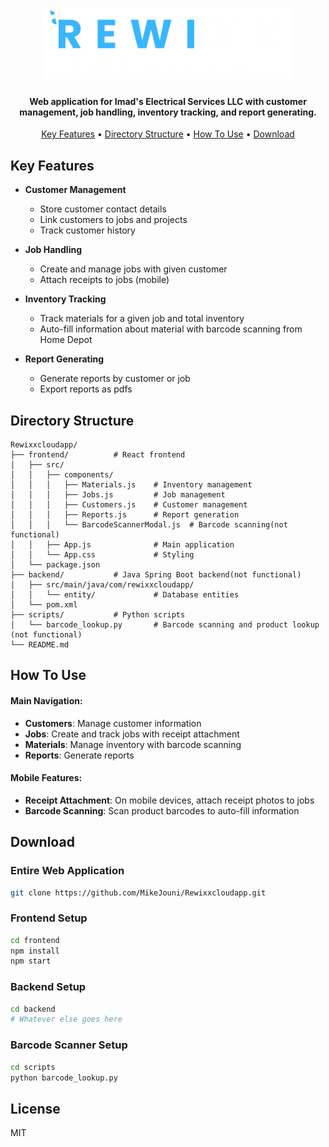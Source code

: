 <h1 align="center">
  <a href="RewixxCloudApp"><img src="https://github.com/MikeJouni/Rewixxcloudapp/blob/zain/assets/images/rewixx_logo.png" width="400" > </a>
</h1>
<h4 align="center">Web application for Imad's Electrical Services LLC with customer management, job handling, inventory tracking, and report generating.</h4>

<p align="center">
  <a href="#key-features">Key Features</a> •
  <a href="#project-structure">Directory Structure</a> •
  <a href="#how-to-use">How To Use</a> •
  <a href="#download">Download</a>
</p>

## Key Features

* **Customer Management**
  - Store customer contact details
  - Link customers to jobs and projects
  - Track customer history

* **Job Handling**
  - Create and manage jobs with given customer
  - Attach receipts to jobs (mobile)

* **Inventory Tracking** 
  - Track materials for a given job and total inventory
  - Auto-fill information about material with barcode scanning from Home Depot
  
* **Report Generating** 
  - Generate reports by customer or job
  - Export reports as pdfs

## Directory Structure

```
Rewixxcloudapp/
├── frontend/          # React frontend 
│   ├── src/
│   │   ├── components/
│   │   │   ├── Materials.js    # Inventory management
│   │   │   ├── Jobs.js         # Job management
│   │   │   ├── Customers.js    # Customer management
│   │   │   ├── Reports.js      # Report generation
│   │   │   └── BarcodeScannerModal.js  # Barcode scanning(not functional)
│   │   ├── App.js              # Main application
│   │   └── App.css             # Styling
│   └── package.json
├── backend/           # Java Spring Boot backend(not functional)
│   ├── src/main/java/com/rewixxcloudapp/
│   │   └── entity/             # Database entities
│   └── pom.xml
├── scripts/           # Python scripts
│   └── barcode_lookup.py       # Barcode scanning and product lookup (not functional)
└── README.md          
```

## How To Use


#### Main Navigation:
* **Customers**: Manage customer information
* **Jobs**: Create and track jobs with receipt attachment
* **Materials**: Manage inventory with barcode scanning
* **Reports**: Generate reports

#### Mobile Features:
* **Receipt Attachment**: On mobile devices, attach receipt photos to jobs
* **Barcode Scanning**: Scan product barcodes to auto-fill information

## Download

### Entire Web Application
```bash
git clone https://github.com/MikeJouni/Rewixxcloudapp.git
```

### Frontend Setup
```bash
cd frontend
npm install
npm start
```

### Backend Setup
```bash
cd backend
# Whatever else goes here
```

### Barcode Scanner Setup
```bash
cd scripts
python barcode_lookup.py
```

## License

MIT 
